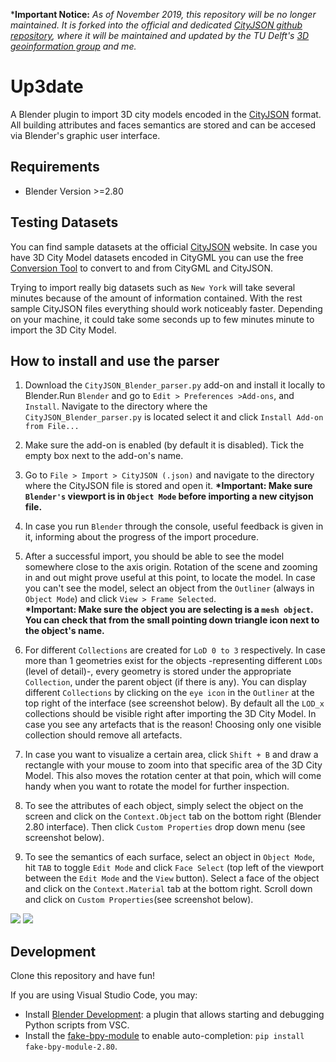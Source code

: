 ***Important Notice:** *As of November 2019, this repository will be no longer maintained. It is forked into the official and dedicated [CityJSON github repository](https://github.com/cityjson), where it will be maintained and updated by the TU Delft's [3D geoinformation group](https://3d.bk.tudelft.nl/) and me.*

# Up3date

A Blender plugin to import 3D city models encoded in the [CityJSON](http://cityjson.org) format. All building attributes and faces semantics are stored and can be accesed via Blender's graphic user interface.

## Requirements

- Blender Version >=2.80

## Testing Datasets

You can find sample datasets at the official [CityJSON](https://www.cityjson.org/datasets/#datasets-converted-from-citygml) website. In case you have 3D City Model datasets encoded in CityGML you can use the free [Conversion Tool](https://www.cityjson.org/help/users/conversion/) to convert to and from CityGML and CityJSON.

Trying to import really big datasets such as `New York` will take several minutes because of the amount of information contained. With the rest sample CityJSON files everything should work noticeably faster. Depending on your machine, it could take some seconds up to few minutes minute to import the 3D City Model. 

## How to install and use the parser

1. Download the `CityJSON_Blender_parser.py` add-on and install it locally to Blender.Run `Blender` and go to `Edit > Preferences >Add-ons`, and `Install`. Navigate to the directory where the `CityJSON_Blender_parser.py` is located select it and click `Install Add-on from File...`

2. Make sure the add-on is enabled (by default it is disabled). Tick the empty box next to the add-on's name. 

3. Go to `File > Import > CityJSON (.json)` and navigate to the directory where the CityJSON file is stored and open it. 
**\*Important: Make sure `Blender's` viewport is in `Object Mode` before importing a new cityjson file.**

4. In case you run `Blender` through the console, useful feedback is given in it, informing about the progress of the import procedure. 

5. After a successful import, you should be able to see the model somewhere close to the axis origin. Rotation of the scene and zooming in and out might prove useful at this point, to locate the model. 
In case you can't see the model, select an object from the `Outliner` (always in `Object Mode`) and click `View > Frame Selected`.<br> 
**\*Important: Make sure the object you are selecting is a `mesh object`. You can check that from the small pointing down triangle icon next to the object's name.** 

6. For different `Collections` are created for `LoD 0 to 3` respectively. In case more than 1 geometries exist for the objects -representing different `LODs` (level of detail)-, every geometry is stored under the appropriate `Collection`, under the parent object (if there is any). You can display different `Collections` by clicking on the `eye icon` in the `Outliner` at the top right of the interface (see screenshot below). By default all the `LOD_x` collections should be visible right after importing the 3D City Model. In case you see any artefacts that is the reason! Choosing only one visible collection should remove all artefacts. 

7. In case you want to visualize a certain area, click `Shift + B` and draw a rectangle with your mouse to zoom into that specific area of the 3D City Model. This also moves the rotation center at that poin, which will come handy when you want to rotate the model for further inspection.

8. To see the attributes of each object, simply select the object on the screen and click on the `Context.Object` tab on the bottom right (Blender 2.80 interface). Then click `Custom Properties` drop down menu (see screenshot below).

9. To see the semantics of each surface, select an object in `Object Mode`, hit `TAB` to toggle `Edit Mode` and click `Face Select` (top left of the viewport between the `Edit Mode` and the `View` button). Select a face of the object and click on the `Context.Material` tab at the bottom right. Scroll down and click on `Custom Properties`(see screenshot below).


![](attributes.png) 
![](semantics.png)


## Development

Clone this repository and have fun!

If you are using Visual Studio Code, you may:

- Install [Blender Development](jacqueslucke.blender-development
): a plugin that allows starting and debugging Python scripts from VSC.
- Install the [fake-bpy-module](https://github.com/nutti/fake-bpy-module) to enable auto-completion: `pip install fake-bpy-module-2.80`.


